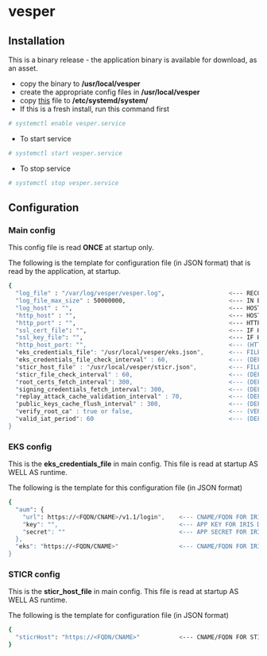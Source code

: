 # vesper

## Installation

This is a binary release - the application binary is available for download, as an asset.
 - copy the binary to **/usr/local/vesper**
 - create the appropriate config files in **/usr/local/vesper**
 - copy [this](https://github.com/iris-platform/vesper/tree/master/etc/systemd/system) file to **/etc/systemd/system/**
 - If this is a fresh install, run this command first
 ```sh
 # systemctl enable vesper.service
 ```
 - To start service
 ```sh
 # systemctl start vesper.service
 ```
 - To stop service
 ```sh
 # systemctl stop vesper.service
 ```

## Configuration

### Main config

This config file is read **ONCE** at startup only.

The following is the template for configuration file (in JSON format) that is read by the application, at startup.

```sh
{
  "log_file" : "/var/log/vesper/vesper.log",                  <--- RECOMMENDED PATH
  "log_file_max_size" : 50000000,                             <--- IN BYTES - MAX LOG FILE SIZE BEFORE LOG ROTATION (DEFAULT: 50000000 BYTES)
  "log_host" : "",                                            <--- HOSTNAME/IP/FQDN/CNAME TO BE ADDED TO EACH LOG LINE
  "http_host" : "",                                           <--- HOST IP TO WHICH HTTP SERVER WILL BIND TO (APPLIES ONLY IF ssl_cert_file and ssl_key_file ARE NOT SPECIFIED)
  "http_port" : "",                                           <--- HTTP PORT; IF NOT SPECIFIED DEFAULT PORT APPLIES - 443 FOR HTTPS OR 80 FOR HTTP
  "ssl_cert_file": "",                                        <--- IF HTTPS IS SUPPORTED, THIS IS ABSOLUTE PATH + FILE NAME
  "ssl_key_file": "",                                         <--- IF HTTPS IS SUPPORTED, THIS IS ABSOLUTE PATH + FILE NAME
  "http_host_port: "",                                        <--- (HTTP ONLY) IS APPLICABLE ONLY IF SSL CERT AND KEY FILE IS NOT AVAILABLE
  "eks_credentials_file": "/usr/local/vesper/eks.json",       <--- FILE THAT CONTAINS SKS URL + PATH AND TOKEN REQUIRED TO FETCH ROOT CERTS AS WELL AS FILENAME AND PRIVATE KEY REQUIRED FOR SIGNING
  "eks_credentials_file_check_interval" : 60,                 <--- (DEFAULT IS 60 MINUTES) INTERVAL IN MINUTES FOR VESPER TO CHECK AUM URL, KEY, SECRET AND/OR EKS URL HAS CHANGED. SERVER JWT TO CALL EKS APIS IS REFRESHED AS WELL
  "sticr_host_file" : "/usr/local/vesper/sticr.json",         <--- FILE THAT CONTAINS STICR HOST URL + PATH
  "sticr_file_check_interval" : 60,                           <--- (DEFAULT IS 60 MINUTES) INTERVAL IN MINUTES FOR VESPER TO CHECK IF STICR URL HAS CHANGED
  "root_certs_fetch_interval": 300,                           <--- (DEFAULT IS 300 SECONDS) INTERVAL IN SECONDS FOR VESPER TO FETCH ROOT CERTS FROM SKS
  "signing_credentials_fetch_interval": 300,                  <--- (DEFAULT IS 300 SECONDS) INTERVAL IN SECONDS FOR VESPER TO FETCH FILENAME AND PRIVATE KEY REQUIRED FOR SIGNING\
  "replay_attack_cache_validation_interval" : 70,             <--- (DEFAULT IS 70 SECONDS) INTERVAL IN SECONDS FOR VESPER TO CLEAR STALE REPLAY ATTACK CACHE. NOTE THAT THIS VALUE MUST BE GREATER THAN VALUE SET AS "valid_iat_period"
  "public_keys_cache_flush_interval" : 300,                   <--- (DEFAULT IS 300 SECONDS) INTERVAL IN SECONDS FOR VESPER TO FLUSH ALL CACHED PUBLIC KEYS
  "verify_root_ca" : true or false,                           <--- (VERIFICATION ONLY) IF FALSE, VERIFICATION, ROOT CERT VALIDATION IS NOT DONE
  "valid_iat_period": 60                                      <--- (DEFAULT IS 60 SECONDS) IN SECONDS - VESPER WILL FAIL VERIFICATION, IF IAT VALUE IN IDENTITY HEADER EXCEEDS CURRENT TIME BY THIS VALUE
}
```

### EKS config

This is the **eks_credentials_file** in main config. This file is read at startup AS WELL AS runtime.

The following is the template for this configuration file (in JSON format)

```sh
{
  "aum": {
  	"url": https://<FQDN/CNAME>/v1.1/login",    <--- CNAME/FQDN FOR IRIS AUTHENTICATION SERVICE - - MUST START WITH SCHEME HTTPS://
  	"key": "",                                  <--- APP KEY FOR IRIS DOMAIN vesper.service.srv
  	"secret": ""                                <--- APP SECRET FOR IRIS DOMAIN vesper.service.srv
  },
  "eks": "https://<FQDN/CNAME>"                 <--- CNAME/FQDN FOR IRIS ENCRYPTED KEYSTORE SERVICE (EKS) - MUST START WITH SCHEME HTTPS://
}
```

### STICR config

This is the **sticr_host_file** in main config. This file is read at startup AS WELL AS runtime.

The following is the template for configuration file (in JSON format)

```sh
{
  "sticrHost": "https://<FQDN/CNAME>"           <--- CNAME/FQDN FOR STICR - MUST START WITH SCHEME HTTPS://
}
```
